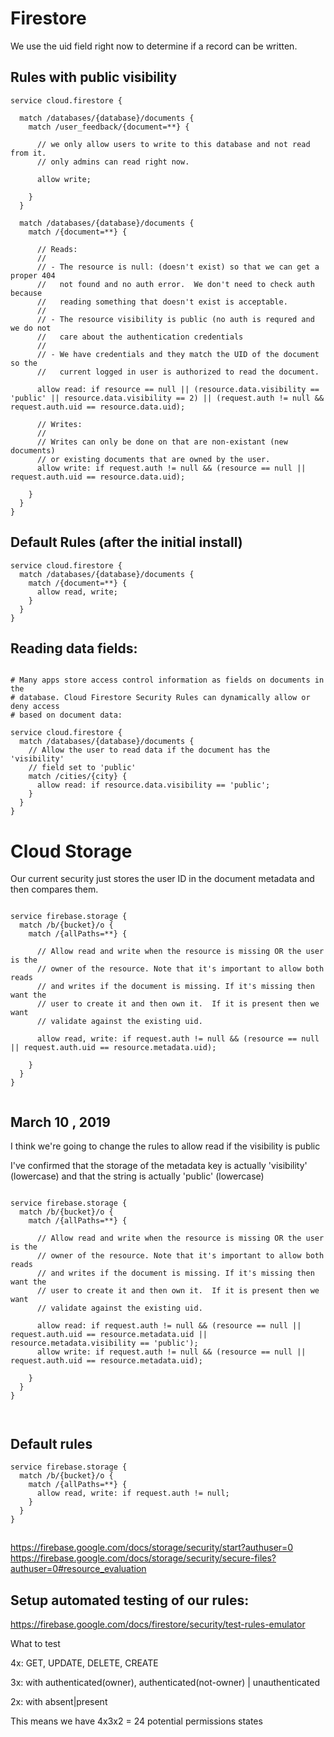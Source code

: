 # Firestore

We use the uid field right now to determine if a record can be written.

## Rules with public visibility 

```
service cloud.firestore {

  match /databases/{database}/documents {
    match /user_feedback/{document=**} {
      
      // we only allow users to write to this database and not read from it.
      // only admins can read right now.
      
      allow write;
      
    }
  }

  match /databases/{database}/documents {
    match /{document=**} {
    
      // Reads: 
      // 
      // - The resource is null: (doesn't exist) so that we can get a proper 404 
      //   not found and no auth error.  We don't need to check auth because 
      //   reading something that doesn't exist is acceptable.
      //
      // - The resource visibility is public (no auth is requred and we do not
      //   care about the authentication credentials
      //
      // - We have credentials and they match the UID of the document so the
      //   current logged in user is authorized to read the document.  
    
      allow read: if resource == null || (resource.data.visibility == 'public' || resource.data.visibility == 2) || (request.auth != null && request.auth.uid == resource.data.uid);
      
      // Writes: 
      // 
      // Writes can only be done on that are non-existant (new documents)
      // or existing documents that are owned by the user.
      allow write: if request.auth != null && (resource == null || request.auth.uid == resource.data.uid);
      
    }
  }
}
```

## Default Rules (after the initial install)
          
```
service cloud.firestore {
  match /databases/{database}/documents {
    match /{document=**} {
      allow read, write;
    }
  }
}
```

## Reading data fields:

```

# Many apps store access control information as fields on documents in the
# database. Cloud Firestore Security Rules can dynamically allow or deny access
# based on document data:

service cloud.firestore {
  match /databases/{database}/documents {
    // Allow the user to read data if the document has the 'visibility'
    // field set to 'public'
    match /cities/{city} {
      allow read: if resource.data.visibility == 'public';
    }
  }
}

```

# Cloud Storage

Our current security just stores the user ID in the document metadata and then
compares them.

```

service firebase.storage {
  match /b/{bucket}/o {
    match /{allPaths=**} {

      // Allow read and write when the resource is missing OR the user is the 
      // owner of the resource. Note that it's important to allow both reads
      // and writes if the document is missing. If it's missing then want the 
      // user to create it and then own it.  If it is present then we want 
      // validate against the existing uid.  
        
      allow read, write: if request.auth != null && (resource == null || request.auth.uid == resource.metadata.uid);
      
    }
  }
}


```

## March 10 , 2019

I think we're going to change the rules to allow read if the visibility is public

I've confirmed that the storage of the metadata key is actually 'visibility' 
(lowercase) and that the string is actually 'public' (lowercase) 

```

service firebase.storage {
  match /b/{bucket}/o {
    match /{allPaths=**} {

      // Allow read and write when the resource is missing OR the user is the 
      // owner of the resource. Note that it's important to allow both reads
      // and writes if the document is missing. If it's missing then want the 
      // user to create it and then own it.  If it is present then we want 
      // validate against the existing uid.  
      
      allow read: if request.auth != null && (resource == null || request.auth.uid == resource.metadata.uid || resource.metadata.visibility == 'public');
      allow write: if request.auth != null && (resource == null || request.auth.uid == resource.metadata.uid);
      
    }
  }
}

      
```

      

## Default rules 

```
service firebase.storage {
  match /b/{bucket}/o {
    match /{allPaths=**} {
      allow read, write: if request.auth != null;
    }
  }
}
```

## 

https://firebase.google.com/docs/storage/security/start?authuser=0
https://firebase.google.com/docs/storage/security/secure-files?authuser=0#resource_evaluation

## Setup automated testing of our rules:

https://firebase.google.com/docs/firestore/security/test-rules-emulator


What to test

4x: GET, UPDATE, DELETE, CREATE

3x: with authenticated(owner), authenticated(not-owner) | unauthenticated

2x: with absent|present

This means we have 4x3x2 = 24 potential permissions states
